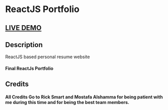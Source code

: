 # ReactJS Portfolio

## <a href="   https://react-portfolio-dc.netlify.app/#home  " target="_blank">LIVE DEMO</a>

## Description

ReactJS based personal resume website

#### Final ReactJs Portfolio

## Credits

#### All Credits Go to Rick Smart and Mostafa Alshamma for being patient with me during this time and for being the best team members.
